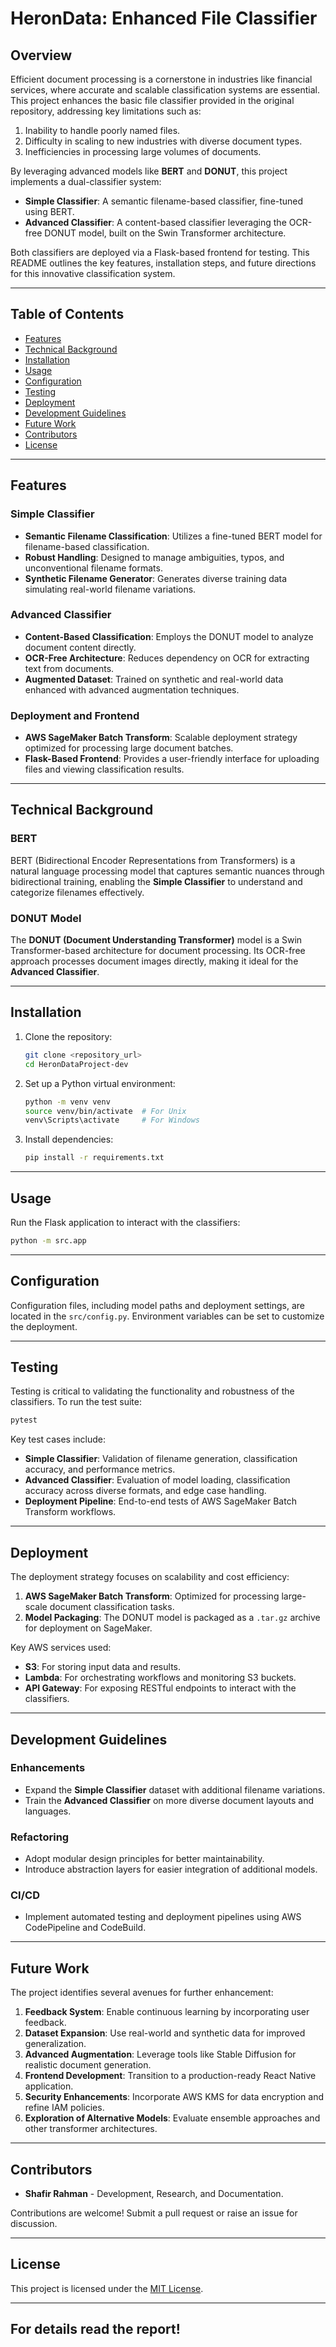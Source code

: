 # HeronData: Enhanced File Classifier

## Overview

Efficient document processing is a cornerstone in industries like financial services, where accurate and scalable classification systems are essential. This project enhances the basic file classifier provided in the original repository, addressing key limitations such as:
1. Inability to handle poorly named files.
2. Difficulty in scaling to new industries with diverse document types.
3. Inefficiencies in processing large volumes of documents.

By leveraging advanced models like **BERT** and **DONUT**, this project implements a dual-classifier system:
- **Simple Classifier**: A semantic filename-based classifier, fine-tuned using BERT.
- **Advanced Classifier**: A content-based classifier leveraging the OCR-free DONUT model, built on the Swin Transformer architecture.

Both classifiers are deployed via a Flask-based frontend for testing. This README outlines the key features, installation steps, and future directions for this innovative classification system.

---

## Table of Contents

- [Features](#features)
- [Technical Background](#technical-background)
- [Installation](#installation)
- [Usage](#usage)
- [Configuration](#configuration)
- [Testing](#testing)
- [Deployment](#deployment)
- [Development Guidelines](#development-guidelines)
- [Future Work](#future-work)
- [Contributors](#contributors)
- [License](#license)

---

## Features

### Simple Classifier
- **Semantic Filename Classification**: Utilizes a fine-tuned BERT model for filename-based classification.
- **Robust Handling**: Designed to manage ambiguities, typos, and unconventional filename formats.
- **Synthetic Filename Generator**: Generates diverse training data simulating real-world filename variations.

### Advanced Classifier
- **Content-Based Classification**: Employs the DONUT model to analyze document content directly.
- **OCR-Free Architecture**: Reduces dependency on OCR for extracting text from documents.
- **Augmented Dataset**: Trained on synthetic and real-world data enhanced with advanced augmentation techniques.

### Deployment and Frontend
- **AWS SageMaker Batch Transform**: Scalable deployment strategy optimized for processing large document batches.
- **Flask-Based Frontend**: Provides a user-friendly interface for uploading files and viewing classification results.

---

## Technical Background

### BERT
BERT (Bidirectional Encoder Representations from Transformers) is a natural language processing model that captures semantic nuances through bidirectional training, enabling the **Simple Classifier** to understand and categorize filenames effectively.

### DONUT Model
The **DONUT (Document Understanding Transformer)** model is a Swin Transformer-based architecture for document processing. Its OCR-free approach processes document images directly, making it ideal for the **Advanced Classifier**.

---

## Installation

1. Clone the repository:
   ```bash
   git clone <repository_url>
   cd HeronDataProject-dev
   ```

2. Set up a Python virtual environment:
   ```bash
   python -m venv venv
   source venv/bin/activate  # For Unix
   venv\Scripts\activate     # For Windows
   ```

3. Install dependencies:
   ```bash
   pip install -r requirements.txt
   ```

---

## Usage

Run the Flask application to interact with the classifiers:
```bash
python -m src.app
```

---

## Configuration

Configuration files, including model paths and deployment settings, are located in the `src/config.py`. Environment variables can be set to customize the deployment.

---

## Testing

Testing is critical to validating the functionality and robustness of the classifiers. To run the test suite:
```bash
pytest
```

Key test cases include:
- **Simple Classifier**: Validation of filename generation, classification accuracy, and performance metrics.
- **Advanced Classifier**: Evaluation of model loading, classification accuracy across diverse formats, and edge case handling.
- **Deployment Pipeline**: End-to-end tests of AWS SageMaker Batch Transform workflows.

---

## Deployment

The deployment strategy focuses on scalability and cost efficiency:
1. **AWS SageMaker Batch Transform**: Optimized for processing large-scale document classification tasks.
2. **Model Packaging**: The DONUT model is packaged as a `.tar.gz` archive for deployment on SageMaker.

Key AWS services used:
- **S3**: For storing input data and results.
- **Lambda**: For orchestrating workflows and monitoring S3 buckets.
- **API Gateway**: For exposing RESTful endpoints to interact with the classifiers.

---

## Development Guidelines

### Enhancements
- Expand the **Simple Classifier** dataset with additional filename variations.
- Train the **Advanced Classifier** on more diverse document layouts and languages.

### Refactoring
- Adopt modular design principles for better maintainability.
- Introduce abstraction layers for easier integration of additional models.

### CI/CD
- Implement automated testing and deployment pipelines using AWS CodePipeline and CodeBuild.

---

## Future Work

The project identifies several avenues for further enhancement:
1. **Feedback System**: Enable continuous learning by incorporating user feedback.
2. **Dataset Expansion**: Use real-world and synthetic data for improved generalization.
3. **Advanced Augmentation**: Leverage tools like Stable Diffusion for realistic document generation.
4. **Frontend Development**: Transition to a production-ready React Native application.
5. **Security Enhancements**: Incorporate AWS KMS for data encryption and refine IAM policies.
6. **Exploration of Alternative Models**: Evaluate ensemble approaches and other transformer architectures.

---

## Contributors

- **Shafir Rahman** - Development, Research, and Documentation.

Contributions are welcome! Submit a pull request or raise an issue for discussion.

---

## License

This project is licensed under the [MIT License](LICENSE).

---

## For details read the report!
